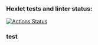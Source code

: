 ### Hexlet tests and linter status:
[![Actions Status](https://github.com/elem15/dom-react-redux-project-lvl4/workflows/hexlet-check/badge.svg)](https://github.com/elem15/dom-react-redux-project-lvl4/actions)
### test